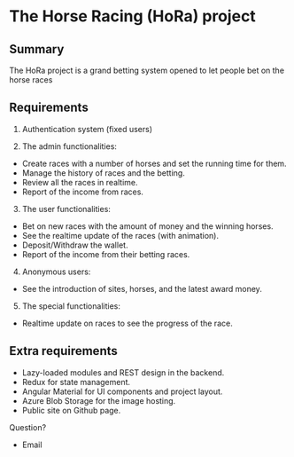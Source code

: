 # The Horse Racing (HoRa) project

## Summary

The HoRa project is a grand betting system opened to let people bet on the horse races

## Requirements

1. Authentication system (fixed users)

2. The admin functionalities:
 - Create races with a number of horses and set the running time for them.
 - Manage the history of races and the betting.
 - Review all the races in realtime.
 - Report of the income from races.
 
3. The user functionalities:
 - Bet on new races with the amount of money and the winning horses.
 - See the realtime update of the races (with animation).
 - Deposit/Withdraw the wallet.
 - Report of the income from their betting races.
 
4. Anonymous users:
 - See the introduction of sites, horses, and the latest award money.

5. The special functionalities:
 - Realtime update on races to see the progress of the race. 
 
## Extra requirements
- Lazy-loaded modules and REST design in the backend.
- Redux for state management.
- Angular Material for UI components and project layout.
- Azure Blob Storage for the image hosting.
- Public site on Github page.

 Question?
 - Email
